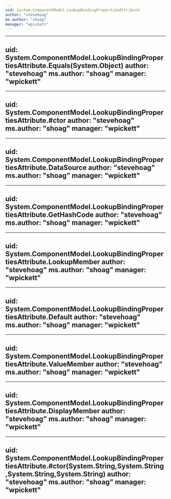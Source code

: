 ```yaml
---
uid: System.ComponentModel.LookupBindingPropertiesAttribute
author: "stevehoag"
ms.author: "shoag"
manager: "wpickett"
---
```


---
uid: System.ComponentModel.LookupBindingPropertiesAttribute.Equals(System.Object)
author: "stevehoag"
ms.author: "shoag"
manager: "wpickett"
---

---
uid: System.ComponentModel.LookupBindingPropertiesAttribute.#ctor
author: "stevehoag"
ms.author: "shoag"
manager: "wpickett"
---

---
uid: System.ComponentModel.LookupBindingPropertiesAttribute.DataSource
author: "stevehoag"
ms.author: "shoag"
manager: "wpickett"
---

---
uid: System.ComponentModel.LookupBindingPropertiesAttribute.GetHashCode
author: "stevehoag"
ms.author: "shoag"
manager: "wpickett"
---

---
uid: System.ComponentModel.LookupBindingPropertiesAttribute.LookupMember
author: "stevehoag"
ms.author: "shoag"
manager: "wpickett"
---

---
uid: System.ComponentModel.LookupBindingPropertiesAttribute.Default
author: "stevehoag"
ms.author: "shoag"
manager: "wpickett"
---

---
uid: System.ComponentModel.LookupBindingPropertiesAttribute.ValueMember
author: "stevehoag"
ms.author: "shoag"
manager: "wpickett"
---

---
uid: System.ComponentModel.LookupBindingPropertiesAttribute.DisplayMember
author: "stevehoag"
ms.author: "shoag"
manager: "wpickett"
---

---
uid: System.ComponentModel.LookupBindingPropertiesAttribute.#ctor(System.String,System.String,System.String,System.String)
author: "stevehoag"
ms.author: "shoag"
manager: "wpickett"
---

